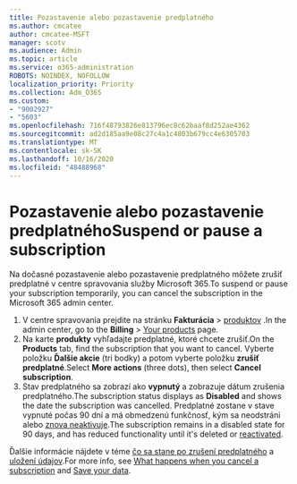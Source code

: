 ```yaml
---
title: Pozastavenie alebo pozastavenie predplatného
ms.author: cmcatee
author: cmcatee-MSFT
manager: scotv
ms.audience: Admin
ms.topic: article
ms.service: o365-administration
ROBOTS: NOINDEX, NOFOLLOW
localization_priority: Priority
ms.collection: Adm_O365
ms.custom:
- "9002927"
- "5603"
ms.openlocfilehash: 716f48793826e813796ec8c62baaf8d252ae4362
ms.sourcegitcommit: ad2d185aa9e08c27c4a1c4803b679cc4e6305703
ms.translationtype: MT
ms.contentlocale: sk-SK
ms.lasthandoff: 10/16/2020
ms.locfileid: "48488968"
---
```

# <a name="suspend-or-pause-a-subscription"></a><span data-ttu-id="9c8ef-102">Pozastavenie alebo pozastavenie predplatného</span><span class="sxs-lookup"><span data-stu-id="9c8ef-102">Suspend or pause a subscription</span></span>

<span data-ttu-id="9c8ef-103">Na dočasné pozastavenie alebo pozastavenie predplatného môžete zrušiť predplatné v centre spravovania služby Microsoft 365.</span><span class="sxs-lookup"><span data-stu-id="9c8ef-103">To suspend or pause your subscription temporarily, you can cancel the subscription in the Microsoft 365 admin center.</span></span>

1. <span data-ttu-id="9c8ef-104">V centre spravovania prejdite na stránku **Fakturácia**  >  [produktov](https://go.microsoft.com/fwlink/p/?linkid=842054) .</span><span class="sxs-lookup"><span data-stu-id="9c8ef-104">In the admin center, go to the **Billing** > [Your products](https://go.microsoft.com/fwlink/p/?linkid=842054) page.</span></span>
2. <span data-ttu-id="9c8ef-105">Na karte **produkty** vyhľadajte predplatné, ktoré chcete zrušiť.</span><span class="sxs-lookup"><span data-stu-id="9c8ef-105">On the **Products** tab, find the subscription that you want to cancel.</span></span> <span data-ttu-id="9c8ef-106">Vyberte položku **Ďalšie akcie** (tri bodky) a potom vyberte položku **zrušiť predplatné**.</span><span class="sxs-lookup"><span data-stu-id="9c8ef-106">Select **More actions** (three dots), then select **Cancel subscription**.</span></span>
3. <span data-ttu-id="9c8ef-107">Stav predplatného sa zobrazí ako **vypnutý** a zobrazuje dátum zrušenia predplatného.</span><span class="sxs-lookup"><span data-stu-id="9c8ef-107">The subscription status displays as **Disabled** and shows the date the subscription was cancelled.</span></span> <span data-ttu-id="9c8ef-108">Predplatné zostane v stave vypnuté počas 90 dní a má obmedzenú funkčnosť, kým sa neodstráni alebo [znova neaktivuje](https://docs.microsoft.com/microsoft-365/commerce/subscriptions/reactivate-your-subscription).</span><span class="sxs-lookup"><span data-stu-id="9c8ef-108">The subscription remains in a disabled state for 90 days, and has reduced functionality until it's deleted or [reactivated](https://docs.microsoft.com/microsoft-365/commerce/subscriptions/reactivate-your-subscription).</span></span>

<span data-ttu-id="9c8ef-109">Ďalšie informácie nájdete v téme [čo sa stane po zrušení predplatného](https://docs.microsoft.com/microsoft-365/commerce/subscriptions/cancel-your-subscription#what-happens-when-you-cancel-a-subscription) a [uložení údajov](https://docs.microsoft.com/microsoft-365/commerce/subscriptions/cancel-your-subscription#save-your-data).</span><span class="sxs-lookup"><span data-stu-id="9c8ef-109">For more info, see [What happens when you cancel a subscription](https://docs.microsoft.com/microsoft-365/commerce/subscriptions/cancel-your-subscription#what-happens-when-you-cancel-a-subscription) and [Save your data](https://docs.microsoft.com/microsoft-365/commerce/subscriptions/cancel-your-subscription#save-your-data).</span></span>
